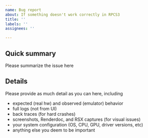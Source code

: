 ```yaml
---
name: Bug report
about: If something doesn't work correctly in RPCS3
title: ''
labels: ''
assignees: ''

---
```


<!---
Please do not ask for help or general inquiry here, use RPCS3 Discord server instead.

Please read Contributing guide under Helpful resources on the right. →
--->

## Quick summary
Please summarize the issue here

## Details
Please provide as much detail as you can here, including
- expected (real hw) and observed (emulator) behavior
- full logs (not from UI)
- back traces (for hard crashes)
- screenshots, Renderdoc, and RSX captures (for visual issues)
- your system configuration (OS, CPU, GPU, driver versions, etc)
- anything else you deem to be important

